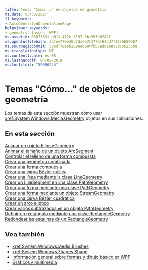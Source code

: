 ```yaml
---
title: Temas "Cómo..." de objetos de geometría
ms.date: 03/30/2017
f1_keywords:
- AutoGeneratedOrientationPage
helpviewer_keywords:
- geometry classes [WPF]
ms.assetid: 83873331-b013-472e-8197-8ba993dd242f
ms.openlocfilehash: 3afee770e36b7daea754775f64dd7f1030659267
ms.sourcegitcommit: 5b6d778ebb269ee6684fb57ad69a8c28b06235b9
ms.translationtype: MT
ms.contentlocale: es-ES
ms.lasthandoff: 04/08/2019
ms.locfileid: "59096244"
---
```

# <a name="geometries-how-to-topics"></a>Temas "Cómo..." de objetos de geometría
Los temas de esta sección muestran cómo usar <xref:System.Windows.Media.Geometry> objetos en sus aplicaciones.  
  
## <a name="in-this-section"></a>En esta sección  
 [Animar un objeto EllipseGeometry](how-to-animate-an-ellipsegeometry.md)  
 [Animar el tamaño de un objeto ArcSegment](how-to-animate-the-size-of-an-arcsegment.md)  
 [Controlar el relleno de una forma compuesta](how-to-control-the-fill-of-a-composite-shape.md)  
 [Crear una geometría combinada](how-to-create-a-combined-geometry.md)  
 [Crear una forma compuesta](how-to-create-a-composite-shape.md)  
 [Crear una curva Bézier cúbica](how-to-create-a-cubic-bezier-curve.md)  
 [Crear una línea mediante la clase LineGeometry](how-to-create-a-line-using-a-linegeometry.md)  
 [Crear un LineSegment en una clase PathGeometry](how-to-create-a-linesegment-in-a-pathgeometry.md)  
 [Crear una forma mediante una clase PathGeometry](how-to-create-a-shape-by-using-a-pathgeometry.md)  
 [Crear una forma mediante un objeto StreamGeometry](how-to-create-a-shape-using-a-streamgeometry.md)  
 [Crear una curva Bézier cuadrática](how-to-create-a-quadratic-bezier-curve.md)  
 [Crear un arco elíptico](how-to-create-an-elliptical-arc.md)  
 [Crear varios subtrazados en un objeto PathGeometry](how-to-create-multiple-subpaths-within-a-pathgeometry.md)  
 [Definir un rectángulo mediante una clase RectangleGeometry](how-to-define-a-rectangle-using-a-rectanglegeometry.md)  
 [Redondear las esquinas de un RectangleGeometry](how-to-round-the-corners-of-a-rectanglegeometry.md)  
  
## <a name="see-also"></a>Vea también

- <xref:System.Windows.Media.Brushes>
- <xref:System.Windows.Shapes.Shape>
- [Información general sobre formas y dibujo básico en WPF](shapes-and-basic-drawing-in-wpf-overview.md)
- [Gráficos y multimedia](index.md)
